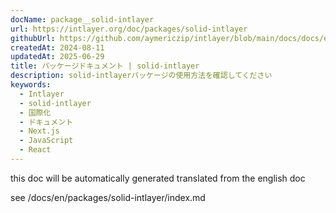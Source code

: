```yaml
---
docName: package__solid-intlayer
url: https://intlayer.org/doc/packages/solid-intlayer
githubUrl: https://github.com/aymericzip/intlayer/blob/main/docs/docs/en/packages/solid-intlayer/index.md
createdAt: 2024-08-11
updatedAt: 2025-06-29
title: パッケージドキュメント | solid-intlayer
description: solid-intlayerパッケージの使用方法を確認してください
keywords:
  - Intlayer
  - solid-intlayer
  - 国際化
  - ドキュメント
  - Next.js
  - JavaScript
  - React
---
```


this doc will be automatically generated translated from the english doc

see /docs/en/packages/solid-intlayer/index.md
